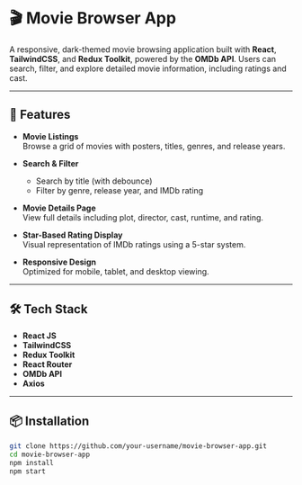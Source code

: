 # 🎬 Movie Browser App

A responsive, dark-themed movie browsing application built with **React**, **TailwindCSS**, and **Redux Toolkit**, powered by the **OMDb API**. Users can search, filter, and explore detailed movie information, including ratings and cast.

---

## 🚀 Features

- **Movie Listings**  
  Browse a grid of movies with posters, titles, genres, and release years.

- **Search & Filter**  
  - Search by title (with debounce)  
  - Filter by genre, release year, and IMDb rating

- **Movie Details Page**  
  View full details including plot, director, cast, runtime, and rating.

- **Star-Based Rating Display**  
  Visual representation of IMDb ratings using a 5-star system.

- **Responsive Design**  
  Optimized for mobile, tablet, and desktop viewing.

---

## 🛠️ Tech Stack

- **React JS**  
- **TailwindCSS**  
- **Redux Toolkit**  
- **React Router**  
- **OMDb API**  
- **Axios**

---

## 📦 Installation

```bash
git clone https://github.com/your-username/movie-browser-app.git
cd movie-browser-app
npm install
npm start